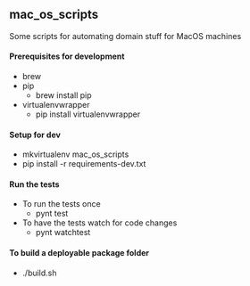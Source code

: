 ## mac_os_scripts

Some scripts for automating domain stuff for MacOS machines

#### Prerequisites for development

* brew
* pip
    * brew install pip
* virtualenvwrapper 
    * pip install virtualenvwrapper
    
#### Setup for dev

* mkvirtualenv mac_os_scripts
* pip install -r requirements-dev.txt

#### Run the tests

* To run the tests once
    * pynt test
* To have the tests watch for code changes
    * pynt watchtest

#### To build a deployable package folder

* ./build.sh